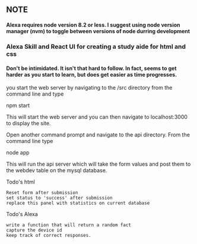 ## NOTE
#### Alexa requires node version 8.2 or less. I suggest using node version manager (nvm) to toggle between versions of node durring development

### Alexa Skill and React UI for creating a study aide for html and css 

#### Don't be intimidated. It isn't that hard to follow. In fact, seems to get harder as you start to learn, but does get easier as time progresses.

you start the web server by navigating to the /src directory from the command line and type

npm start

This will start the web server and you can then navigate to localhost:3000 to display the site. 

Open another command prompt and navigate to the api directory. From the command line type

node app

This will run the api server which will take the form values and post them to the webdev table on the mysql database. 

Todo's html
```
Reset form after submission
set status to 'success' after submission
replace this panel with statistics on current database
```
Todo's Alexa
```
write a function that will return a random fact
capture the device id
keep track of correct responses.
```

